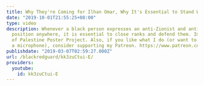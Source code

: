 ```yaml
---
title: Why They're Coming for Ilhan Omar, Why It's Essential to Stand With Her
date: "2019-10-01T21:55:25+08:00"
type: video
description: Whenever a black person expresses an anti-Zionist and anti-imperialist
  position anywhere, it is essential to close ranks and defend them. Image courtesy
  of Palestine Poster Project. Also, if you like what I do (or want to help me get
  a microphone), consider supporting my Patreon. https://www.patreon.com/blackredguard
publishdate: "2019-03-07T02:59:27.000Z"
url: /blackredguard/kk3zuCtui-E/
providers:
  youtube:
    id: kk3zuCtui-E
---
```


